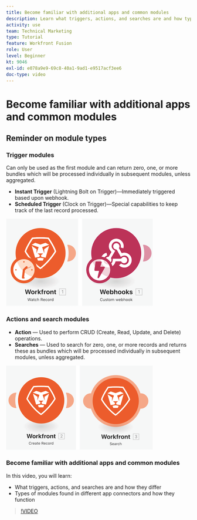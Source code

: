 ```yaml
---
title: Become familiar with additional apps and common modules
description: Learn what triggers, actions, and searches are and how types of modules found in different app connectors function in [!DNL Adobe Workfront Fusion].
activity: use
team: Technical Marketing
type: Tutorial
feature: Workfront Fusion
role: User
level: Beginner
kt: 9046
exl-id: e078a9e9-69c8-40a1-9ad1-e9517acf3ee6
doc-type: video
---
```

# Become familiar with additional apps and common modules

## Reminder on module types

### Trigger modules

Can only be used as the first module and can return zero, one, or more bundles which will be processed individually in subsequent modules, unless aggregated.  

* **Instant Trigger** (Lightning Bolt on Trigger)—Immediately triggered based upon webhook.
* **Scheduled Trigger** (Clock on Trigger)—Special capabilities to keep track of the last record processed. 

![An image of trigger modules](assets/beyond-basic-modules-1.png)

### Actions and search modules

* **Action** — Used to perform CRUD (Create, Read, Update, and Delete) operations.
* **Searches** — Used to search for zero, one, or more records and returns these as bundles which will be processed individually in subsequent modules, unless aggregated.

![An image of action and search modules](assets/beyond-basic-modules-2.png)

### Become familiar with additional apps and common modules

In this video, you will learn:

* What triggers, actions, and searches are and how they differ
* Types of modules found in different app connectors and how they function

>[!VIDEO](https://video.tv.adobe.com/v/335287/?quality=12&learn=on)
